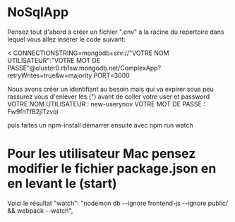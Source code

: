 # NoSqlApp
Pensez tout d'abord à créer un fichier ".env" à la racine du repertoire dans lequel vous allez inserer le code suivant:

<
  CONNECTIONSTRING=mongodb+srv://"VOTRE NOM UTILISATEUR":"VOTRE MOT DE PASSE"@cluster0.rb1sw.mongodb.net/ComplexApp?retryWrites=true&w=majority
  PORT=3000 
>
Nous avons créer un identifiant au besoin mais qui va expirer sous peu rassurez vous d'enlever les (") avant de coller votre user et password
VOTRE NOM UTILISATEUR : new-userynov
VOTRE MOT DE PASSE : Fw9fnTfB2jlTzvqi

puis faites un npm-install
démarrer ensuite avec npm run watch
# Pour les utilisateur Mac pensez modifier le fichier package.json en en levant le (start)
Voici le résultat "watch": "nodemon db --ignore frontend-js --ignore public/ && webpack --watch",
